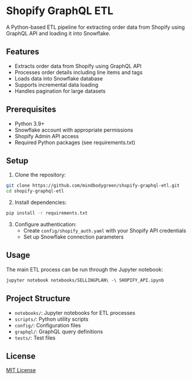 # Shopify GraphQL ETL

A Python-based ETL pipeline for extracting order data from Shopify using GraphQL API and loading it into Snowflake.

## Features

- Extracts order data from Shopify using GraphQL API
- Processes order details including line items and tags
- Loads data into Snowflake database
- Supports incremental data loading
- Handles pagination for large datasets

## Prerequisites

- Python 3.9+
- Snowflake account with appropriate permissions
- Shopify Admin API access
- Required Python packages (see requirements.txt)

## Setup

1. Clone the repository:
```bash
git clone https://github.com/mindbodygreen/shopify-graphql-etl.git
cd shopify-graphql-etl
```

2. Install dependencies:
```bash
pip install -r requirements.txt
```

3. Configure authentication:
   - Create `config/shopify_auth.yaml` with your Shopify API credentials
   - Set up Snowflake connection parameters

## Usage

The main ETL process can be run through the Jupyter notebook:
```bash
jupyter notebook notebooks/SELLINGPLAN\ -\ SHOPIFY_API.ipynb
```

## Project Structure

- `notebooks/`: Jupyter notebooks for ETL processes
- `scripts/`: Python utility scripts
- `config/`: Configuration files
- `graphql/`: GraphQL query definitions
- `tests/`: Test files

## License

[MIT License](LICENSE)

